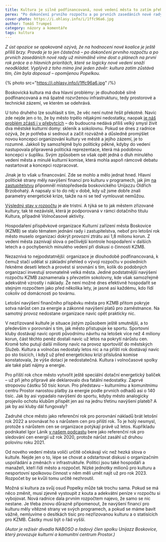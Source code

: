 ```yaml
---
title: Kultura je silně podfinancovaná, nové vedení města to zatím přehlíží
perex: "Po dokončení prvního rozpočtu a po prvních zasedáních nové rady je vidět, že kultura zatím zůstává tím, čím byla doposud – opomíjenou Popelkou."
cover-photo: https://i.ohlasy.info/i/1ffc96a6.jpg
author: Tomáš Trumpeš
category: názory a komentáře
tags: kultura
---
```


*Z úst opozice se opakovaně ozývá, že na hodnocení nové koalice je ještě příliš brzy. Pravda je to jen částečná – po dokončení prvního rozpočtu a po prvních zasedáních nové rady už minimálně víme dost o plánech na první rok práce a o hlavních prioritách, které se logicky nové vedení snaží neodkládat. Vyplývá z toho mimo jiné jeden závěr: kultura zatím zůstává tím, čím byla doposud – opomíjenou Popelkou.*

{% photo src="https://i.ohlasy.info/i/1ffc96a6.jpg" /%}

Boskovická kultura má dva hlavní problémy: je dlouhodobě silně podfinancovaná a má špatně rozvrženou infrastrukturu, tedy prostorové a technické zázemí, ve kterém se odehrává.

U toho druhého lze souhlasit s tím, že věc není nutné řešit překotně. Navíc zde nejde jen o to, že by město trpělo nějakými nedostatky, naopak [je náš problém zčásti i v přebytcích](https://ohlasy.info/clanky/2019/01/presalovano.html) – do budoucna nedává příliš velký smysl živit dva městské kulturní domy: skleník a sokolovnu. Pokud se dnes z radnice ozývá, že je potřeba si sednout a začít rozvážně a důsledně promýšlet novou koncepci organizování kultury ve městě a jejího zázemí, je to rozumné. Jakkoli by samozřejmě bylo politicky pěkné, kdyby do vedení nastupovala připravená politická reprezentace, která má podobnou koncepci v šuplíku. Svým způsobem se však opět jedná o dluh minulého vedení města a minulé kulturní komise, která mohla aspoň rámcově debatu nastartovat a koncepci rozpracovat.

Jinak je to však u financování. Zde se mohlo a mělo jednat hned. Hlavní politické strany měly navýšení financí pro kulturu v programech, jak jim [na zastupitelstvu](https://ohlasy.info/clanky/2022/12/zastupitelstvo.html) připomněl místopředseda boskovického Unijazzu Oldřich Brzobohatý. A napsaly si to do něj v době, kdy už jsme dobře znali parametry energetické krize, takže na ni se teď vymlouvat nemůžou.

[Výsledný stav v rozpočtu](https://ohlasy.info/clanky/2022/11/rozpocet.html) je ale tristní. A týká se to jak městem zřizované kultury, tak té nezávislé, která je podporovaná v rámci dotačního titulu Kultura, případně Volnočasové aktivity.

Hospodaření příspěvkové organizace Kulturní zařízení města Boskovice (KZMB) se stalo tématem jednání rady i zastupitelstva, neboť pro letošní rok město muselo organizaci dokrýt provozní ztrátu asi 1,8 milionu korun. Z vedení města zaznívají slova o pečlivější kontrole hospodaření v dalších letech a o pochybeních minulého vedení při diskusi o činnosti KZMB.

Nezaznívá to nejpodstatnější: organizace je dlouhodobě podfinancovaná, k čemuž stačí udělat si základní přehled o vývoji rozpočtu v posledních řekněme deseti letech a provést si srovnání s tím, kolik do podobných organizací investují srovnatelně velká města. Jediné podstatnější navýšení rozpočtu KZMB zaznamenala s převzetím sokolovny, kde však samozřejmě adekvátně vzrostly i náklady. Že není možné dnes efektivně hospodařit se stejným rozpočtem jako před několika lety, je jasné asi každému, kdo řídí cokoliv od domácnosti po továrnu.

Letošní navýšení finančního příspěvku města pro KZMB přitom pokryje sotva nárůst cen za energie a zákonné navýšení platů pro zaměstnance. Na samotný provoz nedostane organizace navíc opět prakticky nic.

V nezřizované kultuře je situace jistým způsobem ještě smutnější, a to především v porovnání s tím, jak město přistupuje ke sportu. Sportovní kluby dostávají navíc oproti původnímu návrhu na letošek více než 4 miliony korun, část těchto peněz dostali navíc už letos na pokrytí nárůstu cen. Kromě toho putují další miliony navíc na provoz sportovišť do městských Služeb. Kultura a volnočas nedostaly letos nic a na příští rok dostávají navíc po sto tisících, i když už před energetickou krizí příslušná komise konstatovala, že výše dotací je nedostatečná. Kultura i volnočasové spolky ale také platí nájmy a energie.

Pro příští rok chce město vytvořit ještě speciální dotační energetický balíček – už při jeho přípravě ale deklarovalo dva fatální nedostatky. Zaprvé stropovou částku 50 tisíc korun. Pro představu – kulturnímu a komunitnímu centru Prostor narostou platby za energie podle prvních odhadů asi o 140 tisíc. Jak by asi vypadalo navýšení do sportu, kdyby město analogicky projevilo ochotu klubům přispět jen asi na jednu třetinu navýšení plateb? A jak by asi kluby dál fungovaly?

Zadruhé chce město jako referenční rok pro porovnání nákladů brát letošní rok 2022 a srovnávat ho s nárůstem cen pro příští rok. To je holý nesmysl, protože s nárůstem cen se organizace potýkají právě už letos. Kupříkladu podnikatel Igor Láník [v našem podcastu](https://ohlasy.info/clanky/2022/12/rozhovor-lanik.html) bere jako referenční rok pro sledování cen energií už rok 2020, protože nárůst zasáhl už druhou polovinu roku 2021.

Od nového vedení města voliči určitě očekávají víc než hezká slova o kultuře. Nejde jen o to, lépe se chovat a odstartovat diskusi o organizačním uspořádání a změnách v infrastruktuře. Politici jsou také hospodáři a manažeři, kteří řídí město a rozpočet. Nízké jednotky milionů pro kulturu a nesportovní spolkovou činnost v něm měli umět najít už pro rok 2023. Rozpočet by se kvůli tomu určitě nezhroutil.

Možná si kultura za svůj osud Popelky může tak trochu sama. Pokud se má něco změnit, musí zjevně vystoupit z kouta a adekvátní peníze v rozpočtu si vybojovat. Nová radnice dala prvním rozpočtem najevo, že samo se nic nestane. Je třeba znovu důrazně připomenout, že navýšení financí pro kulturu měly vítězné strany ve svých programech, a pokud se máme bavit vážně, nemluvíme o desítkách tisíc pro nezřizovanou kulturu a o statisících pro KZMB. Částky musí být o řád vyšší.

*(Autor je režisér divadla NABOSO a řadový člen spolku Unijazz Boskovice, který provozuje kulturní a komunitní centrum Prostor.)*